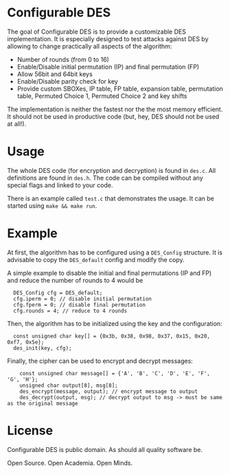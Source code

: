 # Configurable DES

The goal of Configurable DES is to provide a customizable DES implementation. It is especially designed to test attacks against DES by allowing to change practically all aspects of the algorithm:
* Number of rounds (from 0 to 16)
* Enable/Disable initial permutation (IP) and final permutation (FP)
* Allow 56bit and 64bit keys
* Enable/Disable parity check for key
* Provide custom SBOXes, IP table, FP table, expansion table, permutation table, Permuted Choice 1, Permuted Choice 2 and key shifts
 
The implementation is neither the fastest nor the the most memory efficient. It should not be used in productive code (but, hey, DES should not be used at all!). 

# Usage

The whole DES code (for encryption and decryption) is found in ```des.c```. All definitions are found in ```des.h```. The code can be compiled without any special flags and linked to your code. 

There is an example called ```test.c``` that demonstrates the usage. It can be started using ```make && make run```.

# Example

At first, the algorithm has to be configured using a ```DES_Config``` structure. It is advisable to copy the ```DES_default``` config and modify the copy. 

A simple example to disable the initial and final permutations (IP and FP) and reduce the number of rounds to 4 would be
```
  DES_Config cfg = DES_default;
  cfg.iperm = 0; // disable initial permutation
  cfg.fperm = 0; // disable final permutation
  cfg.rounds = 4; // reduce to 4 rounds
```

Then, the algorithm has to be initialized using the key and the configuration:
```
  const unsigned char key[] = {0x3b, 0x38, 0x98, 0x37, 0x15, 0x20, 0xf7, 0x5e};
  des_init(key, cfg);
```

Finally, the cipher can be used to encrypt and decrypt messages:
```
    const unsigned char message[] = {'A', 'B', 'C', 'D', 'E', 'F', 'G', 'H'};
    unsigned char output[8], msg[8];
    des_encrypt(message, output); // encrypt message to output
    des_decrypt(output, msg); // decrypt output to msg -> must be same as the original message
```

# License

Configurable DES is public domain. As should all quality software be.

Open Source. Open Academia. Open Minds.
